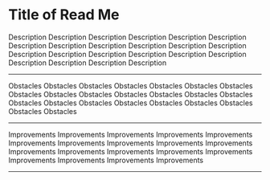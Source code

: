 <h1 >Title of Read Me</h1>

<p>Description Description Description Description Description Description Description Description Description Description Description Description Description
Description Description Description Description Description Description Description Description Description</p>

<hr>

<p>Obstacles Obstacles Obstacles Obstacles Obstacles Obstacles Obstacles Obstacles Obstacles Obstacles Obstacles Obstacles Obstacles Obstacles Obstacles
Obstacles Obstacles Obstacles Obstacles Obstacles Obstacles Obstacles Obstacles</p>

<hr>

<p>Improvements Improvements Improvements Improvements Improvements Improvements Improvements Improvements Improvements Improvements Improvements Improvements
Improvements Improvements Improvements Improvements Improvements Improvements Improvements</p>

<hr>
